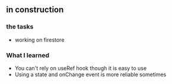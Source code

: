 ## in construction
### the tasks
- working on firestore

### What I learned
- You can't rely on useRef hook though it is easy to use
- Using a state and onChange event is more reliable sometimes